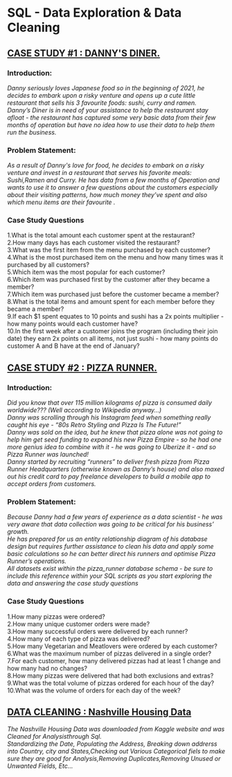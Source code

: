 # SQL - Data Exploration & Data Cleaning

## [CASE STUDY #1 : DANNY'S DINER.](https://github.com/Abhilash17br/SQL-Data-Exploration-Data-Cleaning/blob/main/Case%20Study%20%231%20-%20Danny's%20Diner.sql)

### Introduction:  
*Danny seriously loves Japanese food so in the beginning of 2021, he decides to embark upon a risky venture and opens up a cute little restaurant that sells his 3 favourite foods: sushi, curry and ramen.  
Danny’s Diner is in need of your assistance to help the restaurant stay afloat - the restaurant has captured some very basic data from their few months of operation but have no idea how to use their data to help them run the business.*  

### Problem Statement:  
*As a result of Danny's love for food, he decides to embark on a risky venture and invest in a restaurant that serves his favorite meals: Sushi,Ramen and Curry. He has data from a few months of Operation and wants to use it to answer a few questions about the customers especially about their visiting patterns, how much money they’ve spent and also which menu items are their favourite .*

### Case Study Questions
1.What is the total amount each customer spent at the restaurant?  
2.How many days has each customer visited the restaurant?  
3.What was the first item from the menu purchased by each customer?  
4.What is the most purchased item on the menu and how many times was it purchased by all customers?  
5.Which item was the most popular for each customer?  
6.Which item was purchased first by the customer after they became a member?  
7.Which item was purchased just before the customer became a member?  
8.What is the total items and amount spent for each member before they became a member?  
9.If each $1 spent equates to 10 points and sushi has a 2x points multiplier - how many points would each customer have?  
10.In the first week after a customer joins the program (including their join date) they earn 2x points on all items, not just sushi - how many points do        customer A and B have at the end of January?  

## [CASE STUDY #2 : PIZZA RUNNER.](https://github.com/Abhilash17br/SQL-Data-Exploration-Data-Cleaning/blob/main/Case%20Study%20%232%20-%20Pizza%20Runner.sql)

### Introduction:  
*Did you know that over 115 million kilograms of pizza is consumed daily worldwide??? (Well according to Wikipedia anyway…)  
Danny was scrolling through his Instagram feed when something really caught his eye - “80s Retro Styling and Pizza Is The Future!”  
Danny was sold on the idea, but he knew that pizza alone was not going to help him get seed funding to expand his new Pizza Empire - so he had one more genius idea to combine with it - he was going to Uberize it - and so Pizza Runner was launched!  
Danny started by recruiting “runners” to deliver fresh pizza from Pizza Runner Headquarters (otherwise known as Danny’s house) and also maxed out his credit card to pay freelance developers to build a mobile app to accept orders from customers.*  

### Problem Statement:  
*Because Danny had a few years of experience as a data scientist - he was very aware that data collection was going to be critical for his business’ growth.  
He has prepared for us an entity relationship diagram of his database design but requires further assistance to clean his data and apply some basic calculations so he can better direct his runners and optimise Pizza Runner’s operations.  
All datasets exist within the pizza_runner database schema - be sure to include this reference within your SQL scripts as you start exploring the data and answering the case study questions*

### Case Study Questions
1.How many pizzas were ordered?  
2.How many unique customer orders were made?  
3.How many successful orders were delivered by each runner?  
4.How many of each type of pizza was delivered?  
5.How many Vegetarian and Meatlovers were ordered by each customer?  
6.What was the maximum number of pizzas delivered in a single order?  
7.For each customer, how many delivered pizzas had at least 1 change and how many had no changes?  
8.How many pizzas were delivered that had both exclusions and extras?  
9.What was the total volume of pizzas ordered for each hour of the day?  
10.What was the volume of orders for each day of the week?  


## [DATA CLEANING  : Nashville Housing Data](https://github.com/Abhilash17br/SQL-Data-Exploration-Data-Cleaning/blob/main/Case%20Study%20%232%20-%20Pizza%20Runner.sql)

*The Nashville Housing Data was downloaded from Kaggle website and was Cleaned for Analysisthrough Sql.  
Standardizing the Date, Populating the Address, Breaking down addrerss into Country, city and States,Checking out Various Categorical fiels to make sure they are good for Analysis,Removing Duplicates,Removing Unused or Unwanted Fields, Etc...*

